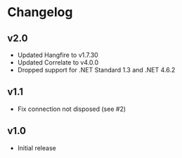 # Changelog

## v2.0

- Updated Hangfire to v1.7.30
- Updated Correlate to v4.0.0
- Dropped support for .NET Standard 1.3 and .NET 4.6.2

## v1.1

- Fix connection not disposed (see #2)

## v1.0

- Initial release